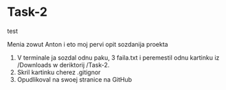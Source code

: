 # Task-2
test

Menia zowut Anton i eto moj pervi opit sozdanija proekta
1) V terminale ja sozdal odnu paku, 3 faila.txt i peremestil odnu kartinku
iz /Downloads w deriktorij /Task-2.
2) Skril kartinku cherez .gitignor
3) Opudlikoval na swoej stranice na GitHub
